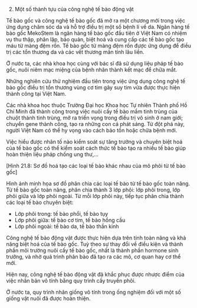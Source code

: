 2. Một số thành tựu của công nghệ tế bào động vật

Tế bào gốc và công nghệ tế bào gốc đã mở ra một chương mới trong việc ứng dụng chăm sóc da và hỗ trợ điều trị một số bệnh lí về da. Ngân hàng tế bào gốc MekoStem là ngân hàng tế bào gốc đầu tiên ở Việt Nam có nhiệm vụ thu thập, phân lập, bảo quản, biệt hoá và cung cấp các tế bào gốc tạo máu từ màng đệm rốn. Tế bào gốc từ màng đệm rốn được ứng dụng để điều trị các tổn thương da và các vết thương mãn tính lâu liền.

Ở nước ta, các nhà khoa học cùng với bác sĩ đã sử dụng liệu pháp tế bào gốc, nuôi niêm mạc miệng của bệnh nhân thành kết mạc để chữa mắt.

Những nghiên cứu thử nghiệm đầu tiên trong việc ứng dụng công nghệ tế bào gốc điều trị tổn thương vùng cơ tim gây suy tim vừa được thực hiện thành công tại Việt Nam.

Các nhà khoa học thuộc Trường Đại học Khoa học Tự nhiên Thành phố Hồ Chí Minh đã thành công trong việc nuôi cấy tế bào mầm tinh trùng của chuột thành tinh trùng, mở ra triển vọng trong điều trị vô sinh ở nam giới; chuyển gene thành công, tạo ra những con cá phát sáng. Từ đột phá này, người Việt Nam có thể hy vọng vào cách bảo tồn hoặc chữa bệnh mới.

Việc hiểu được nhân tố nào kiểm soát sự tăng trưởng và chuyên biệt hoá của tế bào gốc có thể kiểm soát cách thức tế bào tạo ra nhiều tế bào giúp hoàn thiện liệu pháp chống ung thư,...

[Hình 21.8: Sơ đồ hoá tạo các loại tế bào khác nhau của mô phôi từ tế bào gốc]

Hình ảnh minh họa sơ đồ phân chia các loại tế bào từ tế bào gốc toàn năng. Từ tế bào gốc toàn năng, phân chia thành 3 lớp phôi: lớp phôi trong, lớp phôi giữa và lớp phôi ngoài. Từ mỗi lớp phôi này, tiếp tục phân chia thành các loại tế bào chuyên biệt:
- Lớp phôi trong: tế bào phổi, tế bào tụy
- Lớp phôi giữa: tế bào cơ tim, tế bào hồng cầu
- Lớp phôi ngoài: tế bào da, tế bào thần kinh

Công nghệ tế bào động vật được thực hiện dựa trên tính toàn năng và khả năng biệt hoá của tế bào gốc. Tuỳ theo sự thay đổi về điều kiện và thành phần môi trường nuôi cấy tế bào gốc, nhất là thành phần hormone sinh trưởng, và nhờ quá trình phân bào đã tạo ra các mô, cơ quan hay cơ thể mới.

Hiện nay, công nghệ tế bào động vật đã khắc phục được nhược điểm của việc nhân bản vô tính bằng quy trình cấy truyền phôi.

Ở nước ta, quy trình nhân giống vô tính trong ống nghiệm đối với một số giống vật nuôi đã được hoàn thiện.